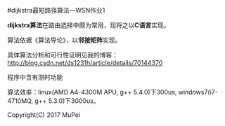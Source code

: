 #dijkstra最短路径算法—WSN作业1


**dijkstra算法**在路由选择中颇为常用，现将之以**C语言**实现。

算法依据《算法导论》，以**邻接矩阵**实现。

具体算法分析和可行性证明见我的博客：http://blog.csdn.net/ds1231h/article/details/70144370

程序中含有测时功能

算法效率：linux(AMD A4-4300M APU, g++ 5.4.0)下300us, windows7(i7-4710MQ, g++ 5.3.0)下3000us。



Copyright(C) 2017 MuPei
